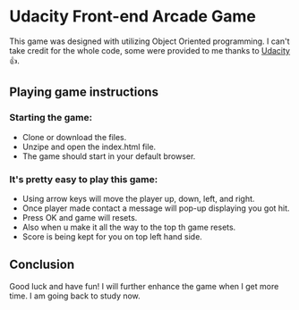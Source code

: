# Udacity Front-end Arcade Game

This game was designed with utilizing Object Oriented programming. I can't take credit for the whole code, some were provided to me thanks to [Udacity](https://www.udacity.com) :+1:.

## Playing game instructions

### Starting the game:
* Clone or download the files.
* Unzipe and open the index.html file.
* The game should start in your default browser.

### It's pretty easy to play this game:
* Using arrow keys will move the player up, down, left, and right.
* Once player made contact a message will pop-up displaying you got hit.
* Press OK and game will resets.
* Also when u make it all the way to the top th game resets.
* Score is being kept for you on top left hand side.


## Conclusion

Good luck and have fun! I will further enhance the game when I get more time.
I am going back to study now.







